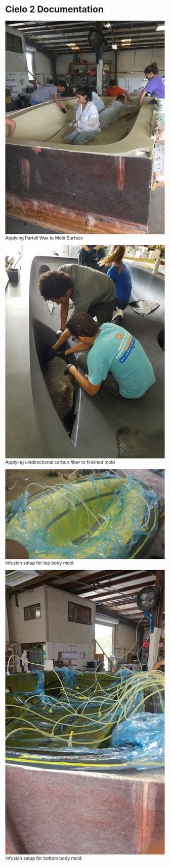 Cielo 2 Documentation
===
![Surface Prep](/AeroBody/Composites/Picture7.jpg)
Applying Partall Wax to Mold Surface

![Carbon Fiber](/Aerobody/Composites/Picture8.jpg)
Applying unidirectional carbon fiber to finished mold

![Top body infusion](/AeroBody/Composites/Picture5.jpg)
Infusion setup for top body mold

![Bottom body infusion](/AeroBody/Composites/Picture6.jpg)
Infusion setup for bottom body mold
